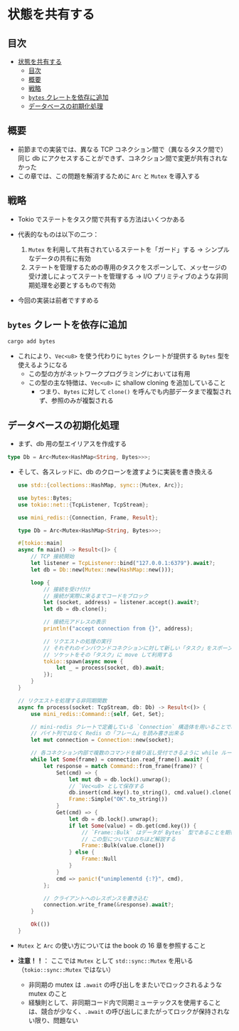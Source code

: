 # 状態を共有する

## 目次

- [状態を共有する](#状態を共有する)
  - [目次](#目次)
  - [概要](#概要)
  - [戦略](#戦略)
  - [`bytes` クレートを依存に追加](#bytes-クレートを依存に追加)
  - [データベースの初期化処理](#データベースの初期化処理)

## 概要

- 前節までの実装では、異なる TCP コネクション間で（異なるタスク間で）同じ db にアクセスすることができず、コネクション間で変更が共有されなかった
- この章では、この問題を解消するために `Arc` と `Mutex` を導入する

## 戦略

- Tokio でステートをタスク間で共有する方法はいくつかある
- 代表的なものは以下の二つ：
  1. `Mutex` を利用して共有されているステートを「ガード」する
     &rarr; シンプルなデータの共有に有効
  2. ステートを管理するための専用のタスクをスポーンして、メッセージの受け渡しによってステートを管理する
     &rarr; I/O プリミティブのような非同期処理を必要とするもので有効

- 今回の実装は前者ですすめる

## `bytes` クレートを依存に追加

```sh
cargo add bytes
```

- これにより、`Vec<u8>` を使う代わりに `bytes` クレートが提供する `Bytes` 型を使えるようになる
  - この型の方がネットワークプログラミングにおいては有用
  - この型の主な特徴は、`Vec<u8>` に shallow cloning を追加していること
    - つまり、`Bytes` に対して `clone()` を呼んでも内部データまで複製されず、参照のみが複製される

## データベースの初期化処理

- まず、db 用の型エイリアスを作成する

```rust
type Db = Arc<Mutex<HashMap<String, Bytes>>>;
```

- そして、各スレッドに、db のクローンを渡すように実装を書き換える

  ```rust
  use std::{collections::HashMap, sync::{Mutex, Arc}};

  use bytes::Bytes;
  use tokio::net::{TcpListener, TcpStream};

  use mini_redis::{Connection, Frame, Result};

  type Db = Arc<Mutex<HashMap<String, Bytes>>>;

  #[tokio::main]
  async fn main() -> Result<()> {
      // TCP 接続開始
      let listener = TcpListener::bind("127.0.0.1:6379").await?;
      let db = Db::new(Mutex::new(HashMap::new()));

      loop {
          // 接続を受け付け
          // 接続が実際に来るまでコードをブロック
          let (socket, address) = listener.accept().await?;
          let db = db.clone();

          // 接続元アドレスの表示
          println!("accept connection from {}", address);

          // リクエストの処理の実行
          // それぞれのインバウンドコネクションに対して新しい「タスク」をスポーン
          // ソケットをその「タスク」に move して利用する
          tokio::spawn(async move {
              let _ = process(socket, db).await;
          });
      }
  }

  // リクエストを処理する非同期関数
  async fn process(socket: TcpStream, db: Db) -> Result<()> {
      use mini_redis::Command::{self, Get, Set};

      // mini-redis クレートで定義している `Connection` 構造体を用いることで、
      // バイト列ではなく Redis の「フレーム」を読み書き出来る
      let mut connection = Connection::new(socket);

      // 各コネクション内部で複数のコマンドを繰り返し受付できるように while ループを回す
      while let Some(frame) = connection.read_frame().await? {
          let response = match Command::from_frame(frame)? {
              Set(cmd) => {
                  let mut db = db.lock().unwrap();
                  // `Vec<u8> として保存する
                  db.insert(cmd.key().to_string(), cmd.value().clone());
                  Frame::Simple("OK".to_string())
              }
              Get(cmd) => {
                  let db = db.lock().unwrap();
                  if let Some(value) = db.get(cmd.key()) {
                      // `Frame::Bulk` はデータが Bytes` 型であることを期待する
                      // この型についてはのちほど解説する
                      Frame::Bulk(value.clone())
                  } else {
                      Frame::Null
                  }
              }
              cmd => panic!("unimplementd {:?}", cmd),
          };

          // クライアントへのレスポンスを書き込む
          connection.write_frame(&response).await?;
      }

      Ok(())
  }
  ```

- `Mutex` と `Arc` の使い方については the book の 16 章を参照すること

- **注意！！**： ここでは `Mutex` として `std::sync::Mutex` を用いる（`tokio::sync::Mutex` ではない）
  - 非同期の mutex は `.await` の呼び出しをまたいでロックされるような mutex のこと
  - 経験則として、非同期コード内で同期ミューテックスを使用することは、競合が少なく、`.await` の呼び出しにまたがってロックが保持されない限り、問題ない
